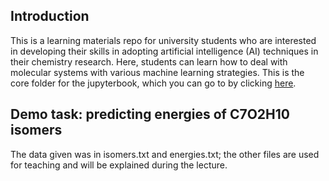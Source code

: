 ## Introduction
This is a learning materials repo for university students who are interested in developing their skills in adopting artificial intelligence (AI) techniques in their chemistry research. 
Here, students can learn how to deal with molecular systems with various machine learning strategies. This is the core folder for the jupyterbook, which you can go to by clicking [here](https://lizhenzhupearl.github.io/AI4Chemistry/intro.html). 

## Demo task: predicting energies of C7O2H10 isomers
The data given was in isomers.txt and energies.txt; the other files are used for teaching and will be explained during the lecture.
